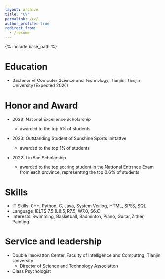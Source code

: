 ```yaml
---
layout: archive
title: "CV"
permalink: /cv/
author_profile: true
redirect_from:
  - /resume
---
```


{% include base_path %}

Education
======
* Bachelor of Computer Science and Technology, Tianjin, Tianjin University (Expected 2026)

Honor and Award
======
* 2023: National Excellence Scholarship
  * awarded to the top 5% of students

* 2023: Outstanding Student of Sunshine Sports Inittattve
  * awarded to the top 1% of students

* 2022: Liu Bao Scholarship
  * awarded to the top scoring student in the Nattonal Entrance Exam from each province, representtng the top 0.6% of students
  
Skills
======
* IT Skills: C++, Python, C, Java, System Verilog, HTML, SPSS, SQL
* Language: IELTS 7.5 (L8.5, R7.5, W7.0, S6.0) 
* Interests: Swimming, Basketball, Badminton, Piano, Guitar, Zither, Painting

  
Service and leadership
======
* Double Innovatton Center, Faculty of Intelligence and Computtng, Tianjin University
  * Director of Science and Technology Associatton
* Class Psychologist
